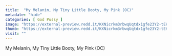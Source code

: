 ```yaml
---
title:  "My Melanin, My Tiny Little Booty, My Pink (OC)"
metadate: "hide"
categories: [ God Pussy ]
image: "https://external-preview.redd.it/KXNicrkm3rbwqUqtdx1gfe23Y2-tEHO61CsN9ApAR0M.jpg?auto=webp&s=600ea3469dd344382421e150fda6f22159163f5b"
thumb: "https://external-preview.redd.it/KXNicrkm3rbwqUqtdx1gfe23Y2-tEHO61CsN9ApAR0M.jpg?width=1080&crop=smart&auto=webp&s=57cc934fc6a40c7544a22754f17cfd6f53e28f50"
visit: ""
---
```

My Melanin, My Tiny Little Booty, My Pink (OC)

